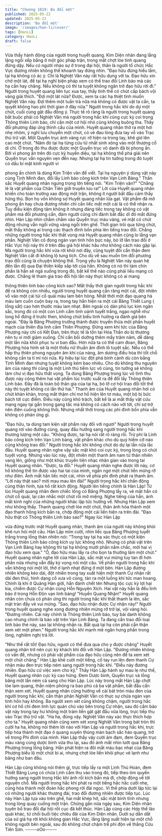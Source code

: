 ```yaml
---
title: "Chương 1819: Ba đổi một"
published: 2025-05-22
updated: 2025-05-22
description: 'Ba đổi một'
image: '/images/han-li/cover/'
tags: [HanLi]
category: HanLi
draft: false
---
```


Vừa thấy hành động của người trong huyết quang. Kim Diện nhân
đang lẳng lặng ngồi xếp bằng ở một góc pháp trận, trong mắt
chợt lóe tinh quang đứng dậy.
Nếu có người nháo sự ở trong đại hội, thân là người tổ chức Hắc
Vực đương nhiên không thể khoanh tay đứng nhìn.
"Đạo hữu đừng hiểu lầm, tại hạ không có ác ý. Chỉ là Nghiệt Vân
này rất hữu dụng với ta. Đạo hữu xin chờ một lát, để tại hạ nghĩ
biện pháp xem có thể trao đổi Linh bảo mà các hạ cần hay chăng.
Nếu không có thì ta tuyệt không ngăn trở đạo hữu rời đi." Người
trong huyết quang liên tục xua tay, thấy tình thế có chút cấp bách
vội vàng giải thích.
"Đợi một lát nữa? Được, xem ta các hạ thiệt tình muốn Nghiệt
Vân này. Đợi thêm một tuần trà nữa mà không có được vật ta cần,
ta quyết không hao phí thời gian ở đây nữa." Người trong hắc khí
do dự một chút, cuối cùng gật đầu đồng ý.
Thực tế rõ ràng là người trong huyết quang bắt buộc phải có
Nghiệt Vân mà người trong hắc khí cũng cực kỳ coi trọng Thông
thiên Linh bảo, chỉ cần một cơ hội nhỏ cũng không buông tha.
Thấy đối phương đáp ứng thỉnh cầu của mình. Huyết quang nhân
thở ra một hơi nhẹ nhõm, ý nghĩ lưu chuyển một chút, có vẻ đau
lòng đưa tay vỗ vào Trạc thủ trữ vật. Một Quyển trục ánh vàng
rực rỡ hiện ra trong tay, khẽ giơ lên cao một chút.
"Năm đó tại hạ từng cửu tử nhất sinh xông vào một thượng cổ di
chỉ. Ở trong đó thu được được một Quyển trục vô danh đã bị
phong ấn. Bởi vì phong ấn trên đó cực kỳ huyền diệu, tại hạ
không thể phá giải nên Quyển trục vẫn nguyên vẹn đến nay.
Nhưng tại hạ tin tưởng trong đó tuyệt có dấu bí mật kinh người vì

phong ấn chính là dùng Kim Triện văn để viết. Tại hạ nguyện ý
dùng vật này cùng Tịnh Minh đan, đổi lấy Linh bảo công kích trên
Vạn Linh Bảng." Thần sắc Huyết quang nhân ngưng trọng lớn
tiếng nói.
"Kim Triện văn?"
"Chẳng lẽ là vật phẩm của Chân Tiên giới truyền lưu ra!"
Lời của Huyết quang nhân khiến cho toàn trường xao động một
trận, không ít người bắt đầu cảm thấy hứng thú.
Bọn họ vốn không sợ Huyết quang nhân lừa gạt. Vật phẩm đã mở
phong ấn hay chưa đương nhiên chỉ cần liếc mắt một cái là có thể
nhận ra.
Tuy điều kiện động tâm không ít nhưng đáng tiếc trong tay không
có vật phẩm mà đối phương cần, đám người cũng chỉ đành bất
đắc dĩ đỏ mắt đứng nhìn.
Hàn Lập nhìn chằm chằm vào Quyển trục màu vàng, vẻ mặt có
chút động nhưng vẫn ngồi vững vàng ngồi trên ghế.
Thời gian trôi qua từng chút, mắt thấy không ai trong các thạch
đình bốn phía lên tiếng trao đổi. Chẳng những người trong hắc
khí thất vọng mà Huyết quang nhân cũng lo lắng vạn phần.
Nghiệt Vân cô đọng ngàn vạn tinh hồn bực này, bỏ lỡ lần trao đổi
ở Hắc Vực hội này thì ở trên đấu giá hội khác hầu như không
cách nào gặp lại.
Mà người trong hắc khí vừa rời khỏi nơi đây, cũng tuyệt đối cẩn
thận đem Nghiệt Vân cất đi không lộ tung tích. Cho dù về sau
muốn tìm đối phương trao đổi cũng là chuyện không thể.
Trọng yếu là Nghiệt Vân này quan hệ đến lần độ qua Đại thiên
kiếp sắp tới của hắn. Không có nó thì tám chín phần là hắn sẽ
ngã xuống trong đó, bất kể thế nào cũng phải liều mạng có được.
Chẳng lẽ tham gia trao đổi hội lần này thực không có ai mang

thông thiên linh bảo công kích sao?
Mắt thấy thời gian người trong hắc khí đề ra không còn nhiều,
người trong huyết quang cắn răng một cái, đột nhiên vỗ vào một
cái túi cổ quái màu lam bên hông.
Nhất thời một đạo quang hà màu lam cuồn cuộn bay ra, trong tay
hắn hiện ra một cái Băng Thiết Lung ( lồng sắt) cao hơn thước
màu lam nhạt.
Bên ngoài có dán phù lục kim ngân sắc, trong đó có một con Linh
cầm tinh oánh tuyết trắng, ngạo nghễ như long hổ đứng ở trước
then, không chút biểu tình hướng ra đánh giá bên ngoài.
"Đây là Băng Phượng trưởng thành được truyền thừa một phần
huyết mạch của thiên địa linh cầm Thiên Phượng. Đừng xem khí
tức của Băng Phượng này chỉ có Kết Đan, trên thực tế là tồn tại
Hóa Thần do bị thương nên tu vi mới giảm xuống. Chỉ cần bồi
dưỡng thêm mấy trăm năm, dễ dàng một lần nữa khôi phục tu vi
ban đầu. Hơn nữa ta có thể cam đoan, Băng Phượng hóa hình sẽ
là một thiếu nữ thuần âm đỉnh lô tuyệt sắc. Nếu có thể hấp thụ
thiên phong nguyên âm khí của nàng, âm dương điều hòa thì tốt
chỗ không cần ta tỉ mỉ nói nữa. Kỳ hiệu tại lúc đột phá bình cảnh
dù còn bằng Tịnh Minh đan nhưng tuyệt không kém bao nhiêu.
Cho dù không thu nguyên âm của nàng thì cũng là một Linh thú
tiềm lực vô cùng, tin tưởng sẽ không làm chư vị đạo hữu thất
vọng. Ta dùng Băng Phượng trong lúc vô tình thu được này cộng
thêm hai vật phẩm lúc trước xuất ra để đổi lấy Thông thiên Linh
bảo. Đây đã là toàn bộ thân gia của tại hạ, bỏ lỡ cơ hội trao đổi tốt
thế này thì tuyệt không có lần thứ hai." Thanh âm của Huyết
quang nhân hơi có chút khàn khàn, trong mắt thậm chí mơ hồ
hiện lên tơ máu, một bộ bị bức bách tới cực điểm.
Điều này cũng khó trách, bất kể là ai mắt thấy vật cứu mạng ngay
tại gần trong gang tấc mà không có cách nào với tới, chỉ sợ trở
nên điên cuồng không thôi.
Nhưng nhất thời trong các phi đình bốn phía vẫn không có phản
ứng gì.

"Đạo hữu, ta dùng tam kiện vật phẩm này đổi với ngươi" Người
trong huyết quang rơi vào đường cùng, quay đầu hướng sang
người trong hắc khí thương lượng một câu.
"Không được, tại hạ nói rất rõ ràng rồi. Trừ phi là Linh bảo công
kích trên Vạn Linh bảng, vật phẩm khác cho dù quý hiếm cỡ nào
cũng không trao đổi." Người trong hắc khí không chút do dự lại
lần nữa lắc đầu.
Huyết quang nhân nghe vậy sắc mặt khó coi cực kỳ, trong lòng có
chút tuyệt vọng.
Nhưng vào lúc này, đột nhiên một thanh âm nam tử thản nhiên
vang lên, giống như một khúc truyền tiên nhạc nhân gian vào
trong tai Huyết quang nhân.
"Được, ta đổi."
Huyết quang nhân nghe được lời này, cơ hồ không thể tin được
vào hai tai của mình, ngẩn ngơ một chút liền mừng rỡ như điên.
Ánh mắt hắn liếc một cái, nhìn về phía phi đình phát ra thanh âm.
"Lời này thật sao? mời mau mau lên đài!"
Người trong hắc khí chấn động cũng thân hình, tựa hồ rất kích
động.
Người lên tiếng chính là Hàn Lập!
Từ lúc Huyết quang nhân đem chiếc lồng có Băng Phượng lấy ra,
vẻ mặt hắn có chút cổ quái, lại cân nhắc một chút rồi mở miệng.
Nghe tiếng của hắn, ánh mắt kinh nghi của những người khác lập
tức hướng về.
Nhưng Hàn Lập xem như không thấy. Thanh quang chợt lóe một
chút, thân ảnh hóa thành một đạo thanh hồng kích bắn ra, chớp
động một cái liền hiện ra trên đài.
"Đạo hữu thật có Thông thiên Linh bảo sao?" Ngay lúc Hàn Lập

vừa đứng trước mặt Huyết quang nhân, thanh âm của người này
không khỏi khẽ run hỏi một câu.
Hàn Lập mỉm cười, nhìn liếc qua Băng Phượng tuyết trắng trong
lồng thản nhiên nói:
"Trong tay tại hạ xác thực có một kiện Thông thiên Linh bảo công
kích uy lực không nhỏ. Nhưng có phải vật trên Vạn Linh Bảng hay
không thì tại hạ không mười phần nắm chắc, mời hai vị đạo hữu
xem qua."
"Ồ, đạo hữu mau lấy ra cho bọn ta thưởng lãm một chút." Huyết
quang nhân nghe lời của Hàn Lập, sắc mặt vui mừng tuy tan đi
hơn phân nửa nhưng vẫn đầy kỳ vọng nói một câu.
Về phần người trong hắc khí vẫn không nói một lời, thờ ơ lạnh
nhạt đứng ở một bên.
Hàn Lập đương nhiên không kéo dài, đột nhiên trong tay xuất
hiện một thanh Cự nhận rất dài đen thùi, hình dạng cổ xưa vô
cùng, tản ra một luồng khí tức man hoang.
Chính là khi ở Quảng Hàn giới, hắn đánh chết tên Nhung tộc cực
kỳ lợi hại kia, chiếm được Cự nhận cùng Hỗn Nguyên Xích.
Hai vật này hẳn là đều linh bảo ở trong Hỗn Độn vạn linh bảng!
"Huyền Quang Nhận!" Huyết quang nhân còn chưa có phản ứng
thì người trong hắc khí thất thanh la lên, sắc mặt tràn đầy vẻ vui
mừng.
"Sao, đạo hữu nhận được Cự nhận này!" Người trong huyết
quang nghe xong đương nhiên mừng rỡ trở lại, vội vàng hỏi.
"Đương nhiên. Cái này chính là Thông thiên Linh bảo, tuy bài
danh không cao nhưng chính là bảo vật trên Vạn Linh Bảng. Ta
đang cần trao đổi loại linh bảo thé này, sao lại không nhận ra. Bất
quá tại hạ còn phải cẩn thận xem xét một phen." Người trong hắc
khí mạnh mẽ ngăn hưng phấn trong lòng, nghiêm nghị trả lời.

"Như thế rất tốt! Đạo hữu, ngươi có thể đưa qua cho y được
chăng" Huyết quang nhân trở nên cực kỳ khách khí đối với Hàn
Lập.
"Đương nhiên không có vấn đề, nhưng có phải vật phẩm của đạo
hữu cũng nên để ta xem xét một chút chăng." Hàn Lập khẽ cười
một tiếng, cổ tay run lên đem thanh Cự nhận màu đen trực tiếp
ném sang người trong hắc khí.
"Điều này đương nhiên. Đạo hữu cứ việc xem cho kỹ." Thấy Hàn
Lập hành sự mau lẹ như thế, Huyết quang nhân cực kỳ cao hứng.
Đem Dược bình, Quyển trục và lồng băng một lần ném cả sang
cho Hàn Lập.
Lúc này trong mắt Hàn Lập chợt lóe lam quang, thần niệm phóng
ra bao phủ cả ba vật phẩm, bắt đầu cẩn thận xem xét.
Huyết quang nhân cũng hướng về cái bát tròn màu đen của
người trong hắc khí, cẩn thận phân Nghiệt Vân có thực sự chứa
ngàn vạn tinh hồn hay không.
Ba người xem xét cũng không chậm, người trong hắc khí cơ hồ
chỉ đem linh lực quán chú vào bên trong Cự nhận, sau đó cầm
bảo vật này trong tay hư không một trảm liền gật gật đầu vừa
lòng, trực tiếp thu vào Trạc thủ trữ vật.
"Ha ha, đúng vậy. Nghiệt Vân này xác thực thích hợp cho ta."
Huyết quang nhân cũng xem xét xong Nghiệt Vân trong bát tròn
thì cười ha ha, không nói thêm lời nào với Hàn Lập và người
trong hắc khí, trực tiếp hóa thành một đạo ô quang xuyên thủng
màn bạch sắc hào quang, trở về trong Phi đình của mình.
Hàn Lập thấy vậy cười ảm đạm, đem Quyển trục màu vàng cùng
dược bình vừa thu lại, sau đó ánh mắt nhìn lướt qua Băng
Phượng trong lồng băng.
Hắn phát hiện ra đôi mắt màu bạc nhạt của Băng Phượng biểu lộ
một chút bi ai, nhưng chợt lóe liền khôi phục vẻ lạnh như băng
như ban đầu.

Hàn Lập cũng không nói thêm gì, trực tiếp lấy ra một Linh Thú
Hoàn, đem Thiết Băng Lung có chứa Linh cầm thu vào trong đó,
tiếp theo ôm quyền hướng sang người trong Hắc khí ảnh rồi kích
bắn mà đi, chớp động về tới nguyên chỗ.
Mà người trong hắc khí phát ra một tiếng hắc hắc cười nhẹ, cũng
hóa thành một đoàn hắc phong rời đài ngọc.
Vì thế phía dưới lập tức lại có những người khác thượng đài, trao
đổi đương nhiên được tiếp tục.
Lúc này Hàn Lập tựa vào trên ghế, hai mắt khép hờ, sắc mặt bình
tĩnh nhưng trong lòng quay cuồng một trận.
Chừng gần nửa ngày sau, Kim Diện nhân tuyên bố trao đổi đại
hội rốt cục đã kết thúc.
Hàn Lập cùng các Hợp thể lão quái khác, từ chối buổi tiệc chiêu
đãi của Kim Diện nhân. Dưới sự dẫn dắt của sứ giả hạ rời khỏi
không gian Hắc Vực, lẳng lặng xuất hiện tại một chỗ không người
bên ngoài, sau đó không chút chậm trễ phi độn về thẳng Cửu Tiên
Sơn.
------oOo------
